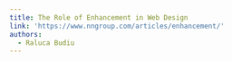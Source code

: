 ```yaml
---
title: The Role of Enhancement in Web Design
link: 'https://www.nngroup.com/articles/enhancement/'
authors:
  - Raluca Budiu
---
```


